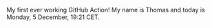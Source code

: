 My first ever working GitHub Action!
My name is Thomas and today is Monday, 5 December, 19:21 CET. 
